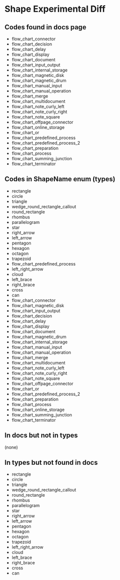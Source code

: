 # Shape Experimental Diff

## Codes found in docs page

- flow_chart_connector
- flow_chart_decision
- flow_chart_delay
- flow_chart_display
- flow_chart_document
- flow_chart_input_output
- flow_chart_internal_storage
- flow_chart_magnetic_disk
- flow_chart_magnetic_drum
- flow_chart_manual_input
- flow_chart_manual_operation
- flow_chart_merge
- flow_chart_multidocument
- flow_chart_note_curly_left
- flow_chart_note_curly_right
- flow_chart_note_square
- flow_chart_offpage_connector
- flow_chart_online_storage
- flow_chart_or
- flow_chart_predefined_process
- flow_chart_predefined_process_2
- flow_chart_preparation
- flow_chart_process
- flow_chart_summing_junction
- flow_chart_terminator

## Codes in ShapeName enum (types)

- rectangle
- circle
- triangle
- wedge_round_rectangle_callout
- round_rectangle
- rhombus
- parallelogram
- star
- right_arrow
- left_arrow
- pentagon
- hexagon
- octagon
- trapezoid
- flow_chart_predefined_process
- left_right_arrow
- cloud
- left_brace
- right_brace
- cross
- can
- flow_chart_connector
- flow_chart_magnetic_disk
- flow_chart_input_output
- flow_chart_decision
- flow_chart_delay
- flow_chart_display
- flow_chart_document
- flow_chart_magnetic_drum
- flow_chart_internal_storage
- flow_chart_manual_input
- flow_chart_manual_operation
- flow_chart_merge
- flow_chart_multidocument
- flow_chart_note_curly_left
- flow_chart_note_curly_right
- flow_chart_note_square
- flow_chart_offpage_connector
- flow_chart_or
- flow_chart_predefined_process_2
- flow_chart_preparation
- flow_chart_process
- flow_chart_online_storage
- flow_chart_summing_junction
- flow_chart_terminator

## In docs but not in types

(none)

## In types but not found in docs

- rectangle
- circle
- triangle
- wedge_round_rectangle_callout
- round_rectangle
- rhombus
- parallelogram
- star
- right_arrow
- left_arrow
- pentagon
- hexagon
- octagon
- trapezoid
- left_right_arrow
- cloud
- left_brace
- right_brace
- cross
- can
